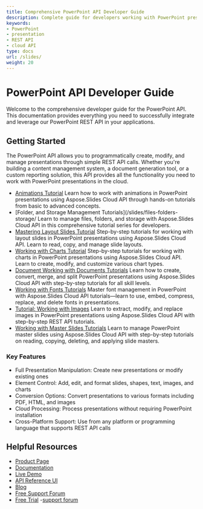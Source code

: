 ```yaml
---
title: Comprehensive PowerPoint API Developer Guide
description: Complete guide for developers working with PowerPoint presentation REST API - implementation tutorials, code examples, best practices, and troubleshooting
keywords:
- PowerPoint
- presentation
- REST API
- cloud API
type: docs
url: /slides/
weight: 20
---
```


# PowerPoint API Developer Guide

Welcome to the comprehensive developer guide for the PowerPoint API. This documentation provides everything you need to successfully integrate and leverage our PowerPoint REST API in your applications.

## Getting Started

The PowerPoint API allows you to programmatically create, modify, and manage presentations through simple REST API calls. Whether you're building a content management system, a document generation tool, or a custom reporting solution, this API provides all the functionality you need to work with PowerPoint presentations in the cloud.

- [Animations Tutorial](/slides/animations/)
Learn how to work with animations in PowerPoint presentations using Aspose.Slides Cloud API through hands-on tutorials from basic to advanced concepts.
- [Folder, and Storage Management Tutorials](/slides/files-folders-storage/
Learn to manage files, folders, and storage with Aspose.Slides Cloud API in this comprehensive tutorial series for developers.
- [Mastering Layout Slides Tutorial](/slides/layout-slides/)
Step-by-step tutorials for working with layout slides in PowerPoint presentations using Aspose.Slides Cloud API. Learn to read, copy, and manage slide layouts.
- [Working with Charts Tutorial](/slides/working-with-charts/)
Step-by-step tutorials for working with charts in PowerPoint presentations using Aspose.Slides Cloud API. Learn to create, modify, and customize various chart types.
- [Document Working with Documents Tutorials](/slides/working-with-documents/)
Learn how to create, convert, merge, and split PowerPoint presentations using Aspose.Slides Cloud API with step-by-step tutorials for all skill levels.
- [Working with Fonts Tutorials](/slides/working-with-fonts/)
Master font management in PowerPoint with Aspose.Slides Cloud API tutorials—learn to use, embed, compress, replace, and delete fonts in presentations.
- [Tutorial: Working with Images](/slides/working-with-images/)
Learn to extract, modify, and replace images in PowerPoint presentations using Aspose.Slides Cloud API with step-by-step REST API tutorials.
- [Working with Master Slides Tutorials](/slides/working-with-master-slides/)
Learn to manage PowerPoint master slides using Aspose.Slides Cloud API with step-by-step tutorials on reading, copying, deleting, and applying slide masters.

### Key Features

- Full Presentation Manipulation: Create new presentations or modify existing ones
- Element Control: Add, edit, and format slides, shapes, text, images, and charts
- Conversion Options: Convert presentations to various formats including PDF, HTML, and images
- Cloud Processing: Process presentations without requiring PowerPoint installation
- Cross-Platform Support: Use from any platform or programming language that supports REST API calls

## Helpful Resources

- [Product Page](https://products.aspose.cloud/slides/)
- [Documentation](https://docs.aspose.cloud/slides/)
- [Live Demo](https://products.aspose.app/slides/family)
- [API Reference UI](https://reference.aspose.cloud/slides/)
- [Blog](https://blog.aspose.cloud/category/slides/)
- [Free Support Forum](https://forum.aspose.cloud/c/slides/15)
- [Free Trial](https://dashboard.aspose.cloud/#/apps)
-[support forum](https://forum.aspose.cloud/c/slides/15)
